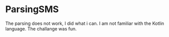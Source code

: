 # ParsingSMS
The parsing does not work, I did what i can. I am not familiar with the Kotlin language.
The challange was fun. 
